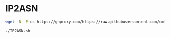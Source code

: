 # IP2ASN

``` bash
wget -N -P cs https://ghproxy.com/https://raw.githubusercontent.com/cmliu/IP2ASN/main/IP2ASN.sh && chmod +x IP2ASN.sh 
```

``` bash
./IP2ASN.sh 
```
